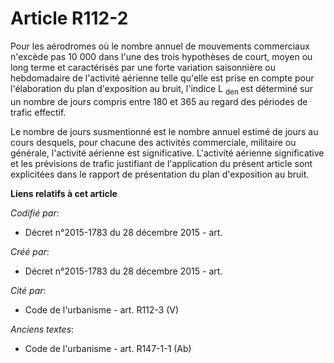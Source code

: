 # Article R112-2

Pour les aérodromes où le nombre annuel de mouvements commerciaux n'excède pas 10 000 dans l'une des trois hypothèses de
court, moyen ou long terme et caractérisés par une forte variation saisonnière ou hebdomadaire de l'activité aérienne telle
qu'elle est prise en compte pour l'élaboration du plan d'exposition au bruit, l'indice L
  <sub>den </sub>est déterminé sur un nombre de jours compris entre 180 et 365 au regard des périodes de trafic effectif.

Le nombre de jours susmentionné est le nombre annuel estimé de jours au cours desquels, pour chacune des activités
commerciale, militaire ou générale, l'activité aérienne est significative. L'activité aérienne significative et les
prévisions de trafic justifiant de l'application du présent article sont explicitées dans le rapport de présentation du plan
d'exposition au bruit.

**Liens relatifs à cet article**

_Codifié par_:

  - Décret n°2015-1783 du 28 décembre 2015 - art.

_Créé par_:

  - Décret n°2015-1783 du 28 décembre 2015 - art.

_Cité par_:

  - Code de l'urbanisme - art. R112-3 (V)

_Anciens textes_:

  - Code de l'urbanisme - art. R147-1-1 (Ab)
